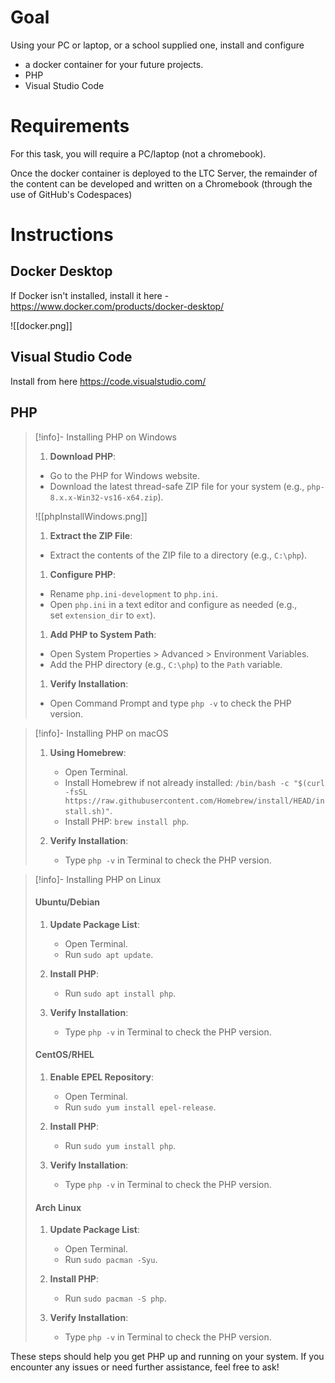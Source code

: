 # Goal
Using your PC or laptop, or a school supplied one, install and configure
- a docker container for your future projects.
- PHP
- Visual Studio Code


# Requirements

For this task, you will require a PC/laptop (not a chromebook).

Once the docker container is deployed to the LTC Server, the remainder of the content can be developed and written on a Chromebook (through the use of GitHub's Codespaces)

# Instructions

## Docker Desktop

If Docker isn't installed, install it here - https://www.docker.com/products/docker-desktop/

![[docker.png]]

## Visual Studio Code

Install from here
https://code.visualstudio.com/

## PHP

> [!info]- Installing PHP on Windows
> 1. **Download PHP**:
>
> - Go to the PHP for Windows website.
> - Download the latest thread-safe ZIP file for your system (e.g., `php-8.x.x-Win32-vs16-x64.zip`).
> 
> ![[phpInstallWindows.png]]
> 1. **Extract the ZIP File**:
> - Extract the contents of the ZIP file to a directory (e.g., `C:\php`).
> 
> 1. **Configure PHP**:
> 
> - Rename `php.ini-development` to `php.ini`.
> - Open `php.ini` in a text editor and configure as needed (e.g., set `extension_dir` to `ext`).
> 
> 1. **Add PHP to System Path**:
> 
> - Open System Properties > Advanced > Environment Variables.
> - Add the PHP directory (e.g., `C:\php`) to the `Path` variable.
> 
> 1. **Verify Installation**:
> 
> - Open Command Prompt and type `php -v` to check the PHP version.


> [!info]- Installing PHP on macOS
> 
> 1. **Using Homebrew**:
>     
>     - Open Terminal.
>     - Install Homebrew if not already installed: `/bin/bash -c "$(curl -fsSL https://raw.githubusercontent.com/Homebrew/install/HEAD/install.sh)"`.
>     - Install PHP: `brew install php`.
> 2. **Verify Installation**:
>     
>     - Type `php -v` in Terminal to check the PHP version.
> 


> [!info]- Installing PHP on Linux
> 
> #### Ubuntu/Debian
> 
> 1. **Update Package List**:
>     
>     - Open Terminal.
>     - Run `sudo apt update`.
> 2. **Install PHP**:
>     
>     - Run `sudo apt install php`.
> 3. **Verify Installation**:
>     
>     - Type `php -v` in Terminal to check the PHP version.
> 
> #### CentOS/RHEL
> 
> 1. **Enable EPEL Repository**:
>     
>     - Open Terminal.
>     - Run `sudo yum install epel-release`.
> 2. **Install PHP**:
>     
>     - Run `sudo yum install php`.
> 3. **Verify Installation**:
>     
>     - Type `php -v` in Terminal to check the PHP version.
> 
> #### Arch Linux
> 
> 1. **Update Package List**:
>     
>     - Open Terminal.
>     - Run `sudo pacman -Syu`.
> 2. **Install PHP**:
>     
>     - Run `sudo pacman -S php`.
> 3. **Verify Installation**:
>     
>     - Type `php -v` in Terminal to check the PHP version.
> 
These steps should help you get PHP up and running on your system. If you encounter any issues or need further assistance, feel free to ask!


